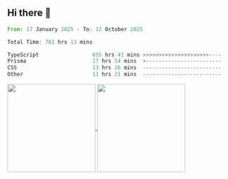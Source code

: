 ## Hi there 👋
<!--START_SECTION:waka-->

```rust
From: 17 January 2025 - To: 12 October 2025

Total Time: 782 hrs 13 mins

TypeScript                 655 hrs 41 mins >>>>>>>>>>>>>>>>>>>>>----   82.63 %
Prisma                     17 hrs 54 mins  >------------------------   02.26 %
CSS                        13 hrs 26 mins  -------------------------   01.69 %
Other                      11 hrs 21 mins  -------------------------   01.43 %
```

<!--END_SECTION:waka-->

<a href="https://github.com/anuraghazra/github-readme-stats">
  <img height=200 align="center" src="https://github-readme-stats.vercel.app/api/top-langs/?username=paulgeorge35&layout=donut&langs_count=5&theme=transparent" />
</a>
<a href="https://github.com/anuraghazra/convoychat">
  <img height=200 align="center" src="https://github-readme-stats.vercel.app/api?username=paulgeorge35&show_icons=true&show=prs_merged&theme=transparent&rank_icon=github" />
</a>
